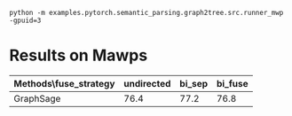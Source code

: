 ``python -m examples.pytorch.semantic_parsing.graph2tree.src.runner_mwp -gpuid=3``  

# Results on Mawps
| Methods\fuse_strategy | undirected | bi_sep | bi_fuse |  
| ---- | ---- | ---- | ---- |  
| GraphSage | 76.4 | 77.2 | 76.8 |  
